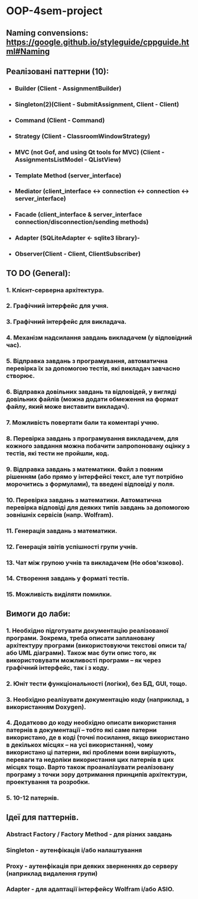 # OOP-4sem-project
## Naming convensions: https://google.github.io/styleguide/cppguide.html#Naming
## Реалізовані паттерни (10):
- ### Builder (Client - AssignmentBuilder)

- ### Singleton(2)(Client - SubmitAssignment, Client - Client)

- ### Command (Client - Command)

- ### Strategy (Client - ClassroomWindowStrategy)

- ### MVC (not Gof, and using Qt tools for MVC) (Client - AssignmentsListModel - QListView)

- ### Template Method (server_interface)

- ### Mediator (client_interface <-> connection <-> connection <-> server_interface)

- ### Facade (client_interface & server_interface connection/disconnection/sending methods)

- ### Adapter (SQLiteAdapter <- sqlite3 library)-

- ### Observer(Client - Client, ClientSubscriber)

## TO DO (General):
### 1. Клієнт-серверна архітектура.
### 2. Графічний інтерфейс для учня.
### 3. Графічний інтерфейс для викладача.
### 4. Механізм надсилання завдань викладачем (у відповідний час).
### 5. Відправка завдань з програмування, автоматична перевірка їх за допомогою тестів, які викладач завчасно створює.
### 6. Відправка довільних завдань та відповідей, у вигляді довільних файлів (можна додати обмеження на формат файлу, який може виставити викладач).
### 7. Можливість повертати бали та коментарі учню.
### 8. Перевірка завдань з програмування викладачем, для кожного завдання можна побачити запропоновану оцінку з тестів, які тести не пройшли, код.
### 9. Відправка завдань з математики. Файл з повним рішенням (або прямо у інтерфейсі текст, але тут потрібно морочитись з формулами), та введені відповіді у поля.
### 10. Перевірка завдань з математики. Автоматична перевірка відповіді для деяких типів завдань за допомогою зовнішніх сервісів (напр. Wolfram). 
### 11. Генерація завдань з математики.
### 12. Генерація звітів успішності групи учнів.
### 13. Чат між групою учнів та викладачем (Не обов'язково).
### 14. Створення завдань у форматі тестів.
### 15. Можливість виділяти помилки.

## Вимоги до лаби:
### 1. Необхідно підготувати документацію реалізованої програми. Зокрема, треба описати заплановану архітектуру програми (використовуючи текстові описи та/або UML діаграми). Також має бути опис того, як використовувати можливості програми – як через графічний інтерфейс, так і з коду. 
### 2. Юніт тести функціональності (логіки), без БД, GUI, тощо.
### 3. Необхідно реалізувати документацію коду (наприклад, з використанням Doxygen).
### 4. Додатково до коду необхідно описати використання патернів в документації – тобто які саме патерни використано, де в коді (точні посилання, якщо використано в декількох місцях – на усі використання), чому використано ці патерни, які проблеми вони вирішують, переваги та недоліки використання цих патернів в цих місцях тощо. Варто також проаналізувати реалізовану програму з точки зору дотримання принципів архітектури, проектування та розробки.
### 5. 10-12 патернів.
## Ідеї для паттернів.
### Abstract Factory / Factory Method - для різних завдань
### Singleton - аутенфікація і/або налаштування
### Proxy - аутенфікація при деяких зверненнях до серверу (наприклад видалення групи)
### Adapter - для адаптації інтерфейсу Wolfram і/або ASIO.
### 
